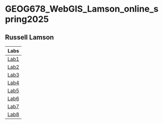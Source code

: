# GEOG678_WebGIS_Lamson_online_spring2025
## Russell Lamson

| Labs                                                            |
| ----------------------------------------------------------------|
|[Lab1](GEOG678_WebGIS_Lamson_online_spring2025/Lab1/)            |
|[Lab2](GEOG678_WebGIS_Lamson_online_spring2025/Lab2/)            |
|[Lab3](GEOG678_WebGIS_Lamson_online_spring2025/Lab3/)            |
|[Lab4](GEOG678_WebGIS_Lamson_online_spring2025/Lab4/)            |
|[Lab5](GEOG678_WebGIS_Lamson_online_spring2025/Lab5/)            |
|[Lab6](GEOG678_WebGIS_Lamson_online_spring2025/Lab6/)            |
|[Lab7](GEOG678_WebGIS_Lamson_online_spring2025/Lab7/)            |
|[Lab8](GEOG678_WebGIS_Lamson_online_spring2025/Lab8/)            |